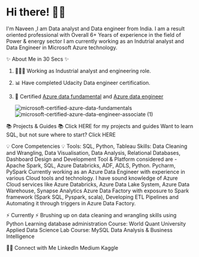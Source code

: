 # Hi there! 🙋🏻                                                        
                                 

I'm Naveen ,I am Data analyst and Data engineer from India. 
I am a result oriented professional with Overall 6+ Years of experience in the field of Power & energy sector
I am currently working as an Indutrial analyst and Data Engineer in Microsoft Azure technology. 


✨ About Me in 30 Secs ✨

1. 👩🏻‍💻 Working as Industrial analyst and engineering role. 
2. 📊 Have completed Udacity Data engineer certification. 
3. 📝 Certified [Azure data fundamental](https://www.credly.com/badges/2347df67-ee1d-4e9c-9f8a-1e558de5be1a/public_url) and [Azure data engineer](https://www.credly.com/badges/c92433ad-1734-431a-ae56-33cb76016436/public_url) 

     ![microsoft-certified-azure-data-fundamentals](https://user-images.githubusercontent.com/114065631/191479586-21dadcfe-a213-438b-8476-b430528116ce.png)  ![microsoft-certified-azure-data-engineer-associate (1)](https://user-images.githubusercontent.com/114065631/191479166-f9c33a26-f6fd-4858-b7b2-9ae7ae917855.png)


📚 Projects & Guides 📚
Click HERE for my projects and guides
Want to learn SQL, but not sure where to start? Click HERE

💡 Core Competencies 💡
Tools: SQL, Python, Tableau
Skills: Data Cleaning and Wrangling, Data Visualisation, Data Analysis, Relational Databases, Dashboard Design and Development
Tool & Platform considered are - Apache Spark, SQL, Azure Databricks, ADF, ADLS, Python. Pycharm, PySpark
Currently working as an Azure Data Engineer with experience in various Cloud tools and technology. I have sound knowledge of Azure Cloud services like Azure Databricks, Azure Data Lake System, Azure Data Warehouse, Synapse Analytics Azure Data Factory with exposure to Spark framework (Spark SQL, Pyspark, scala), Developing ETL Pipelines and Automating it through triggers in Azure Data Factory.

⚡️ Currently ⚡️
Brushing up on data cleaning and wrangling skills using Python
Learning database administration
Course: World Quant University Applied Data Science Lab
Course: MySQL Data Analysis & Business Intelligence

🙌🏻 Connect with Me
LinkedIn
Medium
Kaggle
